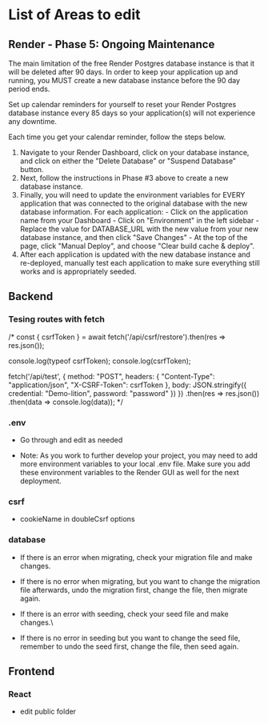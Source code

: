 # List of Areas to edit

## Render - Phase 5: Ongoing Maintenance
The main limitation of the free Render Postgres database instance is that it will be deleted after 90 days. In order to keep your application up and running, you MUST create a new database instance before the 90 day period ends.

Set up calendar reminders for yourself to reset your Render Postgres database instance every 85 days so your application(s) will not experience any downtime.

Each time you get your calendar reminder, follow the steps below.
  1. Navigate to your Render Dashboard, click on your database instance, and click on either the "Delete Database" or "Suspend Database" button.
  2. Next, follow the instructions in Phase #3 above to create a new database instance.
  3. Finally, you will need to update the environment variables for EVERY application that was connected to the original database with the new database information. For each application:
    - Click on the application name from your Dashboard
    - Click on "Environment" in the left sidebar
    - Replace the value for DATABASE_URL with the new value from your new database instance, and then click "Save Changes"
    - At the top of the page, click "Manual Deploy", and choose "Clear build cache & deploy".
  4. After each application is updated with the new database instance and re-deployed, manually test each application to make sure everything still works and is appropriately seeded.

## Backend

### Tesing routes with fetch
/*
const { csrfToken } = await fetch('/api/csrf/restore').then(res => res.json());

console.log(typeof csrfToken);
console.log(csrfToken);

fetch('/api/test', {
    method: "POST",
    headers: {
      "Content-Type": "application/json",
      "X-CSRF-Token": csrfToken
    },
    body: JSON.stringify({
      credential: "Demo-lition",
      password: "password"
    })
  })
  .then(res => res.json())
  .then(data => console.log(data));
*/

### .env
- Go through and edit as needed

- Note: As you work to further develop your project, you may need to add more environment variables to your local .env file. Make sure you add these environment variables to the Render GUI as well for the next deployment.

### csrf
- cookieName in doubleCsrf options

### database
- If there is an error when migrating, check your migration file and make changes.
- If there is no error when migrating, but you want to change the migration file afterwards, undo the migration first, change the file, then migrate again.

- If there is an error with seeding, check your seed file and make changes.\
- If there is no error in seeding but you want to change the seed file, remember to undo the seed first, change the file, then seed again.



## Frontend

### React
- edit public folder

